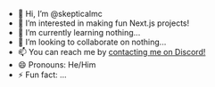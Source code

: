 - 👋 Hi, I’m @skepticalmc
- 👀 I’m interested in making fun Next.js projects!
- 🌱 I’m currently learning nothing...
- 💞️ I’m looking to collaborate on nothing...
- 📫 You can reach me by [contacting me on Discord!](https://discord.com/users/1186389633299386580)
- 😄 Pronouns: He/Him
- ⚡ Fun fact: ...

<!---
skepticalmc/skepticalmc is a ✨ special ✨ repository because its `README.md` (this file) appears on your GitHub profile.
You can click the Preview link to take a look at your changes.
--->
